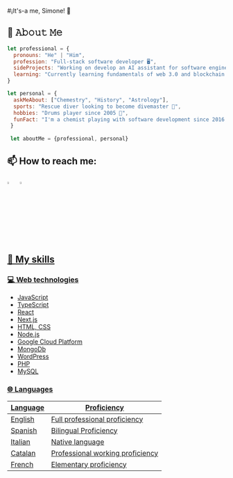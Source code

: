 #¡It's-a me, Simone! 👋


## :book: 𝙰𝚋𝚘𝚞𝚝 𝙼𝚎
```js
let professional = {
  pronouns: "He" | "Him",
  profession: "Full-stack software developer 🖥",
  sideProjects: "Working on develop an AI assistant for software engineers 🔨",
  learning: "Currently learning fundamentals of web 3.0 and blockchain 🎓"
}

let personal = {
  askMeAbout: ["Chemestry", "History", "Astrology"],
  sports: "Rescue diver looking to become divemaster 🤿",
  hobbies: "Drums player since 2005 🥁",
  funFact: "I'm a chemist playing with software development since 2016 🔬"
 }
 
 let aboutMe = {professional, personal}
```

<!-- contributions🔋: "Open sources projects to stop climate change and adopt green energies" -->
  
  
## 📫 How to reach me:
  
[<img src="https://img.icons8.com/color/48/000000/linkedin.png" width="3.5%"/>](https://www.linkedin.com/in/simone-rosso-web/)  &nbsp; <a href="mailto:simon.red.au@gmail.com"> <img src="https://img.icons8.com/fluent/48/000000/gmail.png" width="3.5%"/>

  
  
## 📜 My skills 

### 💻 Web technologies

- JavaScript
- TypeScript
- React
- Next.js
- HTML, CSS
- Node.js
- Google Cloud Platform
- MongoDb
- WordPress
- PHP
- MySQL

### 🌐 Languages

| Language      | Proficiency                        |
| ------------- | ---------------------------------- |
| English       | Full professional proficiency      |
| Spanish       | Bilingual Proficiency              |
| Italian       | Native language                    |
| Catalan       | Professional working proficiency   |
| French        | Elementary proficiency             |

<!--### My Constributions
To-do add 3d activity
![](./profile-3d-contrib/profile-green-animate.svg) -->
